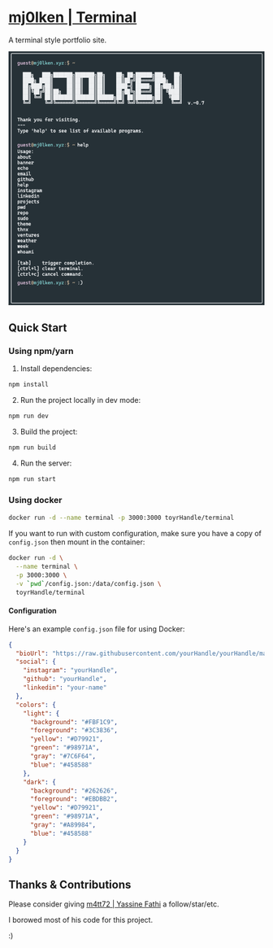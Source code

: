 # [mj0lken | Terminal](https://mj0lken.xyz)

A terminal style portfolio site.

![screenshot](/docs/example-view.png)

## Quick Start

### Using npm/yarn

1. Install dependencies:

  ```bash
  npm install
  ```

2. Run the project locally in dev mode:

  ```bash
  npm run dev
  ```

3. Build the project:

  ```bash
  npm run build
  ```

4. Run the server:

  ```bash
  npm run start
  ```

### Using docker

```bash
docker run -d --name terminal -p 3000:3000 toyrHandle/terminal
```

If you want to run with custom configuration, make sure you have a copy of `config.json` then mount in the container:

```bash
docker run -d \
  --name terminal \
  -p 3000:3000 \
  -v `pwd`/config.json:/data/config.json \
  toyrHandle/terminal
```

#### Configuration

Here's an example `config.json` file for using Docker:

```json
{
  "bioUrl": "https://raw.githubusercontent.com/yourHandle/yourHandle/master/README.md",
  "social": {
    "instagram": "yourHandle",
    "github": "yourHandle",
    "linkedin": "your-name"
  },
  "colors": {
    "light": {
      "background": "#FBF1C9",
      "foreground": "#3C3836",
      "yellow": "#D79921",
      "green": "#98971A",
      "gray": "#7C6F64",
      "blue": "#458588"
    },
    "dark": {
      "background": "#262626",
      "foreground": "#EBDBB2",
      "yellow": "#D79921",
      "green": "#98971A",
      "gray": "#A89984",
      "blue": "#458588"
    }
  }
}
```

## Thanks & Contributions

Please consider giving [m4tt72 | Yassine Fathi](https://github.com/m4tt72) a follow/star/etc.

I borowed most of his code for this project.

:)

